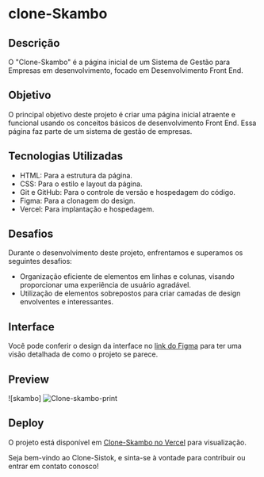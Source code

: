 # clone-Skambo

## Descrição

O "Clone-Skambo" é a página inicial de um Sistema de Gestão para Empresas em desenvolvimento, focado em Desenvolvimento Front End.

## Objetivo

O principal objetivo deste projeto é criar uma página inicial atraente e funcional usando os conceitos básicos de desenvolvimento Front End. Essa página faz parte de um sistema de gestão de empresas.

## Tecnologias Utilizadas

- HTML: Para a estrutura da página.
- CSS: Para o estilo e layout da página.
- Git e GitHub: Para o controle de versão e hospedagem do código.
- Figma: Para a clonagem do design.
- Vercel: Para implantação e hospedagem.

## Desafios

Durante o desenvolvimento deste projeto, enfrentamos e superamos os seguintes desafios:

- Organização eficiente de elementos em linhas e colunas, visando proporcionar uma experiência de usuário agradável.
- Utilização de elementos sobrepostos para criar camadas de design envolventes e interessantes.

## Interface

Você pode conferir o design da interface no [link do Figma](https://www.figma.com/community/file/1068313361427172435/formulario-de-registro) para ter uma visão detalhada de como o projeto se parece.

## Preview

![skambo] ![Clone-skambo-print](https://github.com/Eduardo1859/clone-Skambo/assets/140715388/cd59c83a-a3aa-4700-90ee-cc3bafc6baef)


## Deploy

O projeto está disponível em [Clone-Skambo no Vercel](https://clone-skambo-eight.vercel.app/) para visualização.

Seja bem-vindo ao Clone-Sistok, e sinta-se à vontade para contribuir ou entrar em contato conosco!

